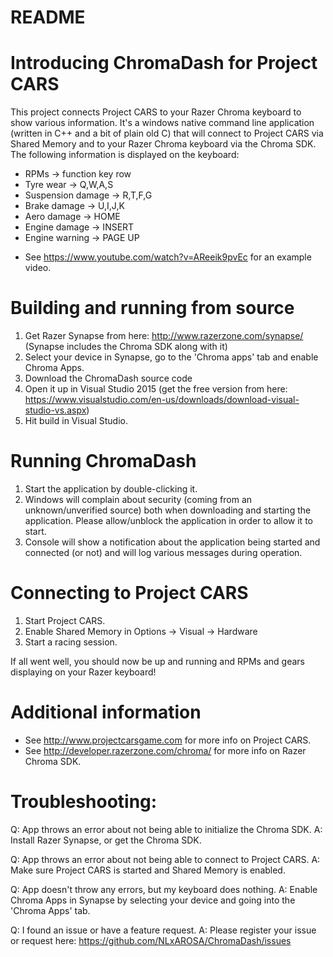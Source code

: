 # README #

# Introducing ChromaDash for Project CARS #

This project connects Project CARS to your Razer Chroma keyboard to show various information. It's a windows native command line application (written in C++ and a bit of plain old C) that will connect to Project CARS via Shared Memory and to your Razer Chroma keyboard via the Chroma SDK. The following information is displayed on the keyboard:

- RPMs -> function key row
- Tyre wear -> Q,W,A,S
- Suspension damage -> R,T,F,G
- Brake damage -> U,I,J,K
- Aero damage -> HOME
- Engine damage -> INSERT
- Engine warning -> PAGE UP

* See https://www.youtube.com/watch?v=AReeik9pvEc for an example video.

# Building and running from source

1. Get Razer Synapse from here: http://www.razerzone.com/synapse/ (Synapse includes the Chroma SDK along with it)
2. Select your device in Synapse, go to the 'Chroma apps' tab and enable Chroma Apps.
3. Download the ChromaDash source code
4. Open it up in Visual Studio 2015 (get the free version from here: https://www.visualstudio.com/en-us/downloads/download-visual-studio-vs.aspx)
5. Hit build in Visual Studio.

# Running ChromaDash

1. Start the application by double-clicking it.
2. Windows will complain about security (coming from an unknown/unverified source) both when downloading and starting the application. Please allow/unblock the application in order to allow it to start.
3. Console will show a notification about the application being started and connected (or not) and will log various messages during operation.

# Connecting to Project CARS

1. Start Project CARS.
2. Enable Shared Memory in Options -> Visual -> Hardware
3. Start a racing session.

If all went well, you should now be up and running and RPMs and gears displaying on your Razer keyboard!

# Additional information

* See http://www.projectcarsgame.com for more info on Project CARS.
* See http://developer.razerzone.com/chroma/ for more info on Razer Chroma SDK.

# Troubleshooting:

Q: App throws an error about not being able to initialize the Chroma SDK.
A: Install Razer Synapse, or get the Chroma SDK.

Q: App throws an error about not being able to connect to Project CARS.
A: Make sure Project CARS is started and Shared Memory is enabled.

Q: App doesn't throw any errors, but my keyboard does nothing.
A: Enable Chroma Apps in Synapse by selecting your device and going into the 'Chroma Apps' tab.

Q: I found an issue or have a feature request.
A: Please register your issue or request here: https://github.com/NLxAROSA/ChromaDash/issues